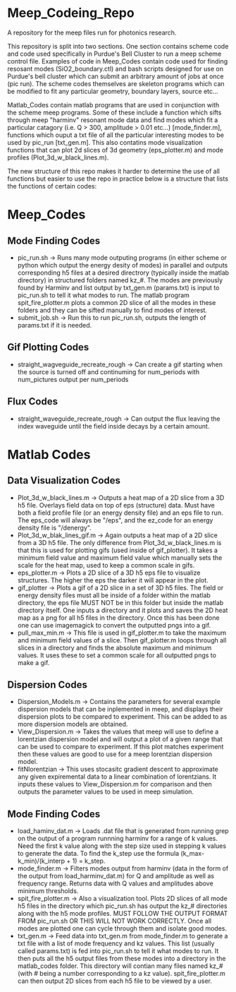 # Meep_Codeing_Repo
A repository for the meep files run for photonics research.

This repository is split into two sections. One section contains scheme code and code used specifically in Purdue's Bell Cluster to run a meep scheme control file. Examples of code in Meep_Codes contain code used for finding resosant modes (SiO2_boundary.ctl) and bash scripts designed for use on Purdue's bell cluster which can submit an arbitrary amount of jobs at once (pic run). The scheme codes themselves are skeleton programs which can be modified to fit any particular geometry, boundary layers, source etc...

Matlab_Codes contain matlab programs that are used in conjunction with the scheme meep programs. Some of these include a function which sifts through meep "harminv" resonant mode data and find modes which fit a particular catagory  (i.e. Q > 300, amplitude > 0.01 etc...) [mode_finder.m], functions which ouput a txt file of all the particular interesting modes to be used by pic_run [txt_gen.m]. This also contatins mode visualization functions that can plot 2d slices of 3d geometry (eps_plotter.m) and mode profiles (Plot_3d_w_black_lines.m).

The new structure of this repo makes it harder to determine the use of all functions but easier to use the repo in practice below is a structure that lists the functions of certain codes:

# Meep_Codes
## Mode Finding Codes
- pic_run.sh -> Runs many mode outputing programs (in either scheme or python which output the energy desity of modes) in parallel and outputs corresponding h5 files at a desired directrory (typically inside the matlab directory) in structured folders named kz_#. The modes are previously found by Harminv and list output by txt_gen.m (params.txt) is input to pic_run.sh to tell it what modes to run. The matlab program spit_fire_plotter.m plots a common 2D slice of all the modes in these folders and they can be sifted manually to find modes of interest.
- submit_job.sh -> Run this to run pic_run.sh, outputs the length of params.txt if it is needed.
## Gif Plotting Codes
- straight_wagveguide_recreate_rough -> Can create a gif starting when the source is turned off and continuming for num_periods with num_pictures output per num_periods
## Flux Codes
- straight_waveguide_recreate_rough -> Can output the flux leaving the index waveguide until the field inside decays by a certain amount.

# Matlab Codes
## Data Visualization Codes
- Plot_3d_w_black_lines.m -> Outputs a heat map of a 2D slice from a 3D h5 file. Overlays field data on top of eps (structure) data. Must have both a field profile file (or an energy density file) and an eps file to run. The eps_code will always be "/eps", and the ez_code for an energy density file is "/denergy".
- Plot_3d_w_blak_lines_gif.m -> Again outputs a heat map of a 2D slice from a 3D h5 file. The only difference from Plot_3d_w_black_lines.m is that this is used for plotting gifs (used inside of gif_plotter). It takes a minimum field value and maximum field value which manually sets the scale for the heat map, used to keep a common scale in gifs.
- eps_plotter.m -> Plots a 2D slice of a 3D h5 eps file to visualize structures. The higher the eps the darker it will appear in the plot.
- gif_plotter -> Plots a gif of a 2D slice in a set of 3D h5 files. The field or energy density files must all be inside of a folder within the matlab directory, the eps file MUST NOT be in this folder but inside the matlab directory itself. One inputs a directory and it plots and saves the 2D heat map as a png for all h5 files in the directory. Once this has been done one can use imagemagick to convert the outputted pngs into a gif.
- pull_max_min.m -> This file is used in gif_plotter.m to take the maximum and minimum field values of a slice. Then gif_plotter.m loops through all slices in a directory and finds the absolute maximum and minimum values. It uses these to set a common scale for all outputted pngs to make a gif.
## Dispersion Codes
- Dispersion_Models.m -> Contains the parameters for several example dispersion models that can be inplemented in meep, and displays their dispersion plots to be compared to experiment. This can be added to as more dispersion models are obtained.
- View_Dispersion.m -> Takes the values that meep will use to define a lorentzian dispersion model and will output a plot of a given range that can be used to compare to experiment. If this plot matches experiment then these values are good to use for a meep lorentzian dispersion model.
- fitNlorentzian -> This uses stocasitc gradient descent to approximate any given expiremental data to a linear combination of lorentzians. It inputs these values to View_Dispersion.m for comparison and then outputs the parameter values to be used in meep simulation.
## Mode Finding Codes
- load_haminv_dat.m -> Loads .dat file that is generated from running grep on the output of a program runnning harminv for a range of k values. Need the first k value along with the step size used in stepping k values to generate the data. To find the k_step use the formula (k_max-k_min)/(k_interp + 1) = k_step.
- mode_finder.m -> Filters modes output from harminv (data in the form of the output from load_harminv_dat.m) for Q and amplitude as well as frequency range. Returns data with Q values and amplitudes above minimum thresholds.
- spit_fire_plotter.m -> Also a visualization tool. Plots 2D slices of all mode h5 files in the directory which pic_run.sh has output the kz_# directories along with the h5 mode profiles. MUST FOLLOW THE OUTPUT FORMAT FROM pic_run.sh OR THIS WILL NOT WORK CORRECTLY. Once all modes are plotted one can cycle through them and isolate good modes.
- txt_gen.m -> Feed data into txt_gen.m from mode_finder.m to generate a txt file with a list of mode frequency and kz values. This list (usually called params.txt) is fed into pic_run.sh to tell it what modes to run. It then puts all the h5 output files from these modes into a directory in the matlab_codes folder. This directory will contian many files named kz_# (with # being a number corresponding to a kz value). spit_fire_plotter.m can then output 2D slices from each h5 file to be viewed by a user.

